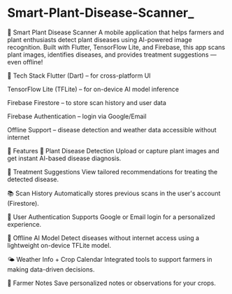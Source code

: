 # Smart-Plant-Disease-Scanner_
🌿 Smart Plant Disease Scanner
A mobile application that helps farmers and plant enthusiasts detect plant diseases using AI-powered image recognition. Built with Flutter, TensorFlow Lite, and Firebase, this app scans plant images, identifies diseases, and provides treatment suggestions — even offline!

🔧 Tech Stack
Flutter (Dart) – for cross-platform UI

TensorFlow Lite (TFLite) – for on-device AI model inference

Firebase Firestore – to store scan history and user data

Firebase Authentication – login via Google/Email

Offline Support – disease detection and weather data accessible without internet

📱 Features
📸 Plant Disease Detection
Upload or capture plant images and get instant AI-based disease diagnosis.

💊 Treatment Suggestions
View tailored recommendations for treating the detected disease.

📚 Scan History
Automatically stores previous scans in the user's account (Firestore).

🔐 User Authentication
Supports Google or Email login for a personalized experience.

📶 Offline AI Model
Detect diseases without internet access using a lightweight on-device TFLite model.

🌤️ Weather Info + Crop Calendar
Integrated tools to support farmers in making data-driven decisions.

📝 Farmer Notes
Save personalized notes or observations for your crops.
